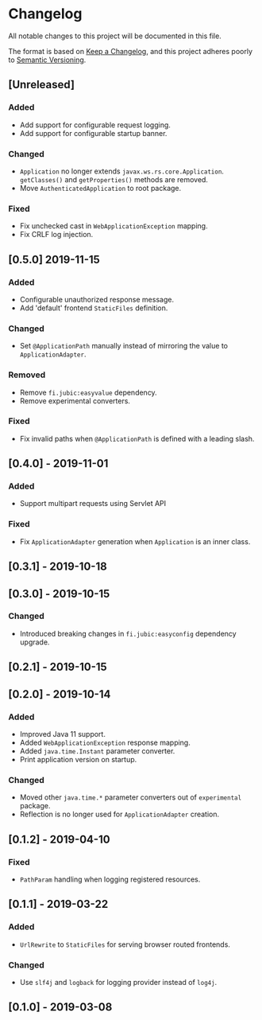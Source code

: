 # Changelog
All notable changes to this project will be documented in this file.

The format is based on [Keep a Changelog](https://keepachangelog.com/en/1.0.0/),
and this project adheres poorly to [Semantic Versioning](https://semver.org/spec/v2.0.0.html).

## [Unreleased]
### Added
- Add support for configurable request logging.
- Add support for configurable startup banner.

### Changed
- `Application` no longer extends `javax.ws.rs.core.Application`.
  `getClasses()` and `getProperties()` methods are removed.
- Move `AuthenticatedApplication` to root package.

### Fixed
- Fix unchecked cast in `WebApplicationException` mapping.
- Fix CRLF log injection.

## [0.5.0] 2019-11-15
### Added
- Configurable unauthorized response message.
- Add 'default' frontend `StaticFiles` definition.

### Changed
- Set `@ApplicationPath` manually instead of mirroring the value to 
  `ApplicationAdapter`.

### Removed
- Remove `fi.jubic:easyvalue` dependency.
- Remove experimental converters.

### Fixed
- Fix invalid paths when `@ApplicationPath` is defined with a leading
  slash.

## [0.4.0] - 2019-11-01
### Added
- Support multipart requests using Servlet API

### Fixed
- Fix `ApplicationAdapter` generation when `Application` is an inner
  class.

## [0.3.1] - 2019-10-18

## [0.3.0] - 2019-10-15
### Changed
- Introduced breaking changes in `fi.jubic:easyconfig` dependency
  upgrade.

## [0.2.1] - 2019-10-15

## [0.2.0] - 2019-10-14
### Added
- Improved Java 11 support.
- Added `WebApplicationException` response mapping.
- Added `java.time.Instant` parameter converter.
- Print application version on startup.

### Changed
- Moved other `java.time.*` parameter converters out of `experimental`
  package.
- Reflection is no longer used for `ApplicationAdapter` creation.

## [0.1.2] - 2019-04-10
### Fixed
- `PathParam` handling when logging registered resources.

## [0.1.1] - 2019-03-22
### Added
- `UrlRewrite` to `StaticFiles` for serving browser routed frontends.

### Changed
- Use `slf4j` and `logback` for logging provider instead of `log4j`.

## [0.1.0] - 2019-03-08